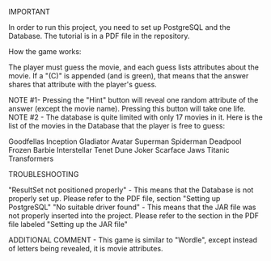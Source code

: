 IMPORTANT

In order to run this project, you need to set up PostgreSQL and the Database. The tutorial is in a PDF file in the repository.


How the game works:

The player must guess the movie, and each guess lists attributes about the movie. If a "(C)" is appended (and is green), that means that the answer shares that attribute with the player's guess.

NOTE #1- Pressing the "Hint" button will reveal one random attribute of the answer (except the movie name). Pressing this button will take one life.
NOTE #2 - The database is quite limited with only 17 movies in it. Here is the list of the movies in the Database that the player is free to guess:

Goodfellas
Inception
Gladiator
Avatar
Superman
Spiderman
Deadpool
Frozen
Barbie
Interstellar
Tenet
Dune
Joker
Scarface
Jaws
Titanic
Transformers

TROUBLESHOOTING

"ResultSet not positioned properly" - This means that the Database is not properly set up. Please refer to the PDF file, section "Setting up PostgreSQL"
"No suitable driver found" - This means that the JAR file was not properly inserted into the project. Please refer to the section in the PDF file labeled "Setting up the JAR file"


ADDITIONAL COMMENT - This game is similar to "Wordle", except instead of letters being revealed, it is movie attributes.
